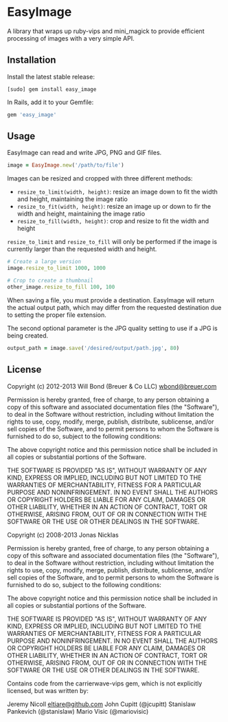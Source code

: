 # EasyImage

A library that wraps up ruby-vips and mini_magick to provide efficient processing of images with a very simple API.

## Installation

Install the latest stable release:

```
[sudo] gem install easy_image
```

In Rails, add it to your Gemfile:

```ruby
gem 'easy_image'
```

## Usage

EasyImage can read and write JPG, PNG and GIF files.

```ruby
image = EasyImage.new('/path/to/file')
```

Images can be resized and cropped with three different methods:

 - `resize_to_limit(width, height)`: resize an image down to fit the width and height, maintaining the image ratio
 - `resize_to_fit(width, height)`: resize an image up or down to fir the width and height, maintaining the image ratio
 - `resize_to_fill(width, height)`: crop and resize to fit the width and height

`resize_to_limit` and `resize_to_fill` will only be performed if the image is currently larger than the requested width and height.

```ruby
# Create a large version
image.resize_to_limit 1000, 1000

# Crop to create a thumbnail
other_image.resize_to_fill 100, 100
```

When saving a file, you must provide a destination. EasyImage will return the actual output path, which may differ from the requested destination due to setting the proper file extension.

The second optional parameter is the JPG quality setting to use if a JPG is being created.

```ruby
output_path = image.save('/desired/output/path.jpg', 80)
```

## License

Copyright (c) 2012-2013 Will Bond (Breuer & Co LLC) <wbond@breuer.com>

Permission is hereby granted, free of charge, to any person obtaining a copy of this software and associated documentation files (the "Software"), to deal in the Software without restriction, including without limitation the rights to use, copy, modify, merge, publish, distribute, sublicense, and/or sell copies of the Software, and to permit persons to whom the Software is furnished to do so, subject to the following conditions:

The above copyright notice and this permission notice shall be included in all copies or substantial portions of the Software.

THE SOFTWARE IS PROVIDED "AS IS", WITHOUT WARRANTY OF ANY KIND, EXPRESS OR IMPLIED, INCLUDING BUT NOT LIMITED TO THE WARRANTIES OF MERCHANTABILITY, FITNESS FOR A PARTICULAR PURPOSE AND NONINFRINGEMENT. IN NO EVENT SHALL THE AUTHORS OR COPYRIGHT HOLDERS BE LIABLE FOR ANY CLAIM, DAMAGES OR OTHER LIABILITY, WHETHER IN AN ACTION OF CONTRACT, TORT OR OTHERWISE, ARISING FROM, OUT OF OR IN CONNECTION WITH THE SOFTWARE OR THE USE OR OTHER DEALINGS IN THE SOFTWARE.


Copyright (c) 2008-2013 Jonas Nicklas

Permission is hereby granted, free of charge, to any person obtaining a copy of this software and associated documentation files (the "Software"), to deal in the Software without restriction, including without limitation the rights to use, copy, modify, merge, publish, distribute, sublicense, and/or sell copies of the Software, and to permit persons to whom the Software is furnished to do so, subject to the following conditions:

The above copyright notice and this permission notice shall be included in all copies or substantial portions of the Software.

THE SOFTWARE IS PROVIDED "AS IS", WITHOUT WARRANTY OF ANY KIND, EXPRESS OR IMPLIED, INCLUDING BUT NOT LIMITED TO THE WARRANTIES OF MERCHANTABILITY, FITNESS FOR A PARTICULAR PURPOSE AND NONINFRINGEMENT. IN NO EVENT SHALL THE AUTHORS OR COPYRIGHT HOLDERS BE LIABLE FOR ANY CLAIM, DAMAGES OR OTHER LIABILITY, WHETHER IN AN ACTION OF CONTRACT, TORT OR OTHERWISE, ARISING FROM, OUT OF OR IN CONNECTION WITH THE SOFTWARE OR THE USE OR OTHER DEALINGS IN THE SOFTWARE.


Contains code from the carrierwave-vips gem, which is not explicitly licensed, but was written by:

Jeremy Nicoll <eltiare@github.com>
John Cupitt (@jcupitt)
Stanislaw Pankevich (@stanislaw)
Mario Visic (@mariovisic)